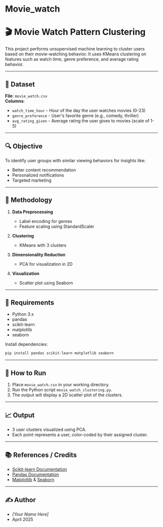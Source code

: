# Movie_watch

# 🎬 Movie Watch Pattern Clustering

This project performs unsupervised machine learning to cluster users based on their movie-watching behavior. It uses KMeans clustering on features such as watch time, genre preference, and average rating behavior.

---

## 📁 Dataset

**File**: `movie_watch.csv`  
**Columns**:
- `watch_time_hour` - Hour of the day the user watches movies (0-23)
- `genre_preference` - User's favorite genre (e.g., comedy, thriller)
- `avg_rating_given` - Average rating the user gives to movies (scale of 1-5)

---

## 🔍 Objective

To identify user groups with similar viewing behaviors for insights like:
- Better content recommendation
- Personalized notifications
- Targeted marketing

---

## 🧠 Methodology

1. **Data Preprocessing**
   - Label encoding for genres
   - Feature scaling using StandardScaler

2. **Clustering**
   - KMeans with 3 clusters

3. **Dimensionality Reduction**
   - PCA for visualization in 2D

4. **Visualization**
   - Scatter plot using Seaborn

---

## 📌 Requirements

- Python 3.x
- pandas
- scikit-learn
- matplotlib
- seaborn

Install dependencies:
```bash
pip install pandas scikit-learn matplotlib seaborn
```

---

## 🚀 How to Run

1. Place `movie_watch.csv` in your working directory.
2. Run the Python script `movie_watch_clustering.py`.
3. The output will display a 2D scatter plot of the clusters.

---

## 📈 Output

- 3 user clusters visualized using PCA.
- Each point represents a user, color-coded by their assigned cluster.

---

## 📚 References / Credits

- [Scikit-learn Documentation](https://scikit-learn.org/)
- [Pandas Documentation](https://pandas.pydata.org/)
- [Matplotlib](https://matplotlib.org/) & [Seaborn](https://seaborn.pydata.org/)

---

## ✍️ Author

- *[Your Name Here]*
- April 2025
